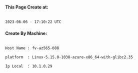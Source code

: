 
   
#### This Page Create at:

```bash

2023-06-06 - 17:10:22 UTC

```

#### Create By Machine:

```bash

Host Name : fv-az565-608

platform  : Linux-5.15.0-1038-azure-x86_64-with-glibc2.35

Ip Local  : 10.1.0.29

```

